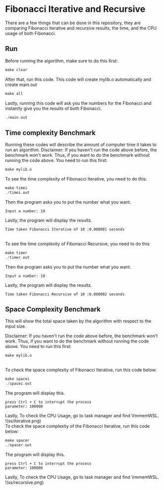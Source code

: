 # Fibonacci Iterative and Recursive

There are a few things that can be done in this repository, they are comparing Fibonacci iterative and recursive results, the time, and the CPU usage of both Fibonacci.
## Run

Before running the algorithm, make sure to do this first:

```c
make clear
```
After that, run this code. This code will create mylib.o automatically and create main.out
```c
make all
```
Lastly, running this code will ask you the numbers for the Fibonacci and instantly give you the results of both Fibonacci.
```c
./main.out
```

## Time complexity Benchmark
Running these codes will describe the amount of computer time it takes to run an algorithm.
Disclaimer: If you haven't run the code above before, the benchmark won't work. Thus, if you want to do the benchmark without running the code above. You need to run this first:
```c
make mylib.o
```

To see the time complexity of Fibonacci Iterative, you need to do this:
```c
make timei
./timei.out
```
Then the program asks you to put the number what you want.
```
Input a number: 10
```
Lastly, the program will display the results.
```
Time taken Fibonacci Iterative of 10 :0.000001 seconds
```
\
To see the time complexity of Fibonacci Recursive, you need to do this:
```c
make timer
./timer.out
```
Then the program asks you to put the number what you want.
```
Input a number: 10
```
Lastly, the program will display the results.
```
Time taken Fibonacci Recursive of 10 :0.000002 seconds
```

## Space Complexity Benchmark

This will show the total space taken by the algorithm with respect to the input size.

Disclaimer: If you haven't run the code above before, the benchmark won't work. Thus, if you want to do the benchmark without running the code above. You need to run this first:
```
make mylib.o
```
\
To check the space complexity of Fibonacci Iterative, run this code below:
```c
make spacei
./spacei.out
```
The program will display this.
```
press Ctrl + C to interrupt the process
parameter: 100000
```
Lastly, To check the CPU Usage, go to task manager and find VmmemWSL. 
!(ss/iterative.png)
\
To check the space complexity of the Fibonacci Iterative, run this code below:
```c
make spacer
./spacer.out
```
The program will display this.
```
press Ctrl + C to interrupt the process
parameter: 100000
```
Lastly, To check the CPU Usage, go to task manager and find VmmemWSL. 
!(ss/recursive.png)
